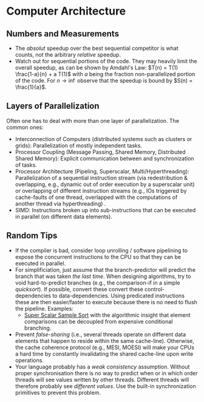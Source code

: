# Computer Architecture

## Numbers and Measurements
* The _absolut_ speedup over the best sequential competitor is what counts, not the arbitrary _relative_ speedup.
* Watch out for sequential portions of the code. They may heavily limit the overall speedup, as can be shown by Amdahl's Law: $T(n) = T(1) \frac{1-a}{n} + a T(1)$ with $a$ being the fraction non-parallelized portion of the code. For $n \rightarrow \inf$ observe that the speedup is bound by $S(n) = \frac{1}{a}$.

## Layers of Parallelization
Often one has to deal with more than one layer of parallelization. The common ones:

* Interconnection of Computers (distributed systems such as clusters or grids): Parallelization of mostly independent tasks.
* Processor Coupling (Message Passing, Shared Memory, Distributed Shared Memory): Explicit communication between and synchronization of tasks.
* Processor Architecture (Pipeling, Superscalar, Multi/Hyperthreading): Parallelization of a sequential instruction stream  (via redestribution & overlapping, e.g., dynamic out of order execution by a superscalar unit) or overlapping of different instruction streams (e.g., IOs triggered by cache-faults of one thread, overlapped with the computations of another thread via hyperthreading) .
* SIMD: Instructions broken up into sub-instructions that can be executed in parallel (on different data elements).


## Random Tips
* If the compiler is bad, consider loop unrolling / software pipelining to expose the concurrent instructions to the CPU so that they can be executed in parallel.
* For simplificiation, just assume that the branch-predictor will predict the branch that was taken _the last time_. When designing algorithms, try to void hard-to-predict branches (e.g., the comparison-if in a simple _quicksort_). If possible, convert these convert these control-dependencies to data-dependencies. Using predicated instructions these are then easier/faster to execute because there is no need to flush the pipeline. Examples:
    - [Super Scalar Sample Sort] with the algorithmic insight that element comparisons can be decoupled from expensive conditional branching.
* Prevent _false-sharing_ (i.e., several threads operate on different data elements that happen to reside within the same cache-line). Otherwise, the cache coherence protocol (e.g., MESI, MOESI) will make your CPUs a hard time by constantly invalidating the shared cache-line upon write operations.
* Your language probably has a _weak consistency_ assumption. Without proper synchronisation there is no way to predict when or in which order threads will see values written by other threads. Different threads will therefore probably see _different values_. Use the built-in synchronization primitives to prevent this problem.

[Super Scalar Sample Sort]: http://citeseerx.ist.psu.edu/viewdoc/download?doi=10.1.1.72.366&rep=rep1&type=pdf
    (A fast variant of Sample Sort for super scalar architectures)